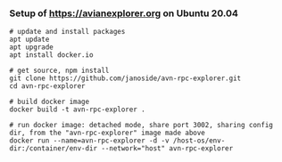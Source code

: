 ### Setup of https://avianexplorer.org on Ubuntu 20.04

	# update and install packages
	apt update
	apt upgrade
	apt install docker.io
	
	# get source, npm install
	git clone https://github.com/janoside/avn-rpc-explorer.git
	cd avn-rpc-explorer
	
	# build docker image
	docker build -t avn-rpc-explorer .

	# run docker image: detached mode, share port 3002, sharing config dir, from the "avn-rpc-explorer" image made above
	docker run --name=avn-rpc-explorer -d -v /host-os/env-dir:/container/env-dir --network="host" avn-rpc-explorer
	